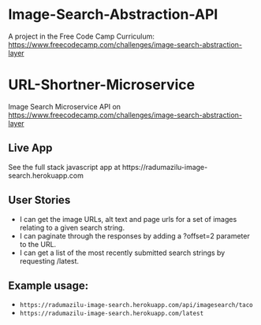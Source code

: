 # Image-Search-Abstraction-API
A project in the Free Code Camp Curriculum: https://www.freecodecamp.com/challenges/image-search-abstraction-layer


# URL-Shortner-Microservice
Image Search Microservice API on https://www.freecodecamp.com/challenges/image-search-abstraction-layer


<h2>Live App</h2>
See the full stack javascript app at https://radumazilu-image-search.herokuapp.com


<h2>User Stories</h2>
<ul>
<li>I can get the image URLs, alt text and page urls for a set of images relating to a given search string.</li>
<li>I can paginate through the responses by adding a ?offset=2 parameter to the URL.</li>
<li>I can get a list of the most recently submitted search strings by requesting /latest.</li>
</ul>


<h2>Example usage:</h2>
<ul>
<li><code>https://radumazilu-image-search.herokuapp.com/api/imagesearch/taco</code></li>
<li><code>https://radumazilu-image-search.herokuapp.com/latest</code></li>
<ul>
